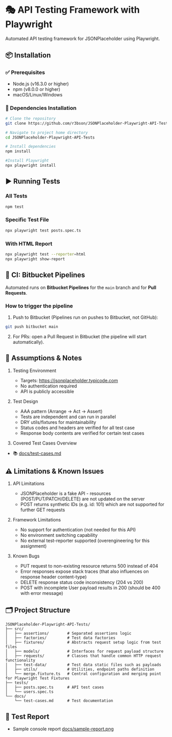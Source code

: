 # 🎭 API Testing Framework with Playwright

Automated API testing framework for JSONPlaceholder using Playwright.

## 📦 Installation

### ✅ Prerequisites

- Node.js (v16.3.0 or higher)
- npm (v8.0.0 or higher)
- macOS/Linux/Windows

### 🔧 Dependencies Installation

```bash
# Clone the repository
git clone https://github.com/r3bson/JSONPlaceholder-Playwright-API-Tests

# Navigate to project home directory
cd JSONPlaceholder-Playwright-API-Tests

# Install dependencies
npm install

#Install Playwright
npx playwright install
```

## ▶️ Running Tests

### All Tests

```bash
npm test
```

### Specific Test File

```bash
npx playwright test posts.spec.ts
```

### With HTML Report

```bash
npx playwright test --reporter=html
npx playwright show-report
```

## 🔁 CI: Bitbucket Pipelines

Automated runs on **Bitbucket Pipelines** for the `main` branch and for **Pull Requests**.

### How to trigger the pipeline

1. Push to Bitbucket (Pipelines run on pushes to Bitbucket, not GitHub):

```bash
git push bitbucket main
```

2. For PRs: open a Pull Request in Bitbucket (the pipeline will start automatically).

## 🧭 Assumptions & Notes

1. Testing Environment
   - Targets: https://jsonplaceholder.typicode.com
   - No authentication required
   - API is publicly accessible

2. Test Design
   - AAA pattern (Arrange → Act → Assert)
   - Tests are independent and can run in parallel
   - DRY utils/fixtures for maintainability
   - Status codes and headers are verified for all test case
   - Response body contents are verified for certain test cases

3. Covered Test Cases Overview

- 📚 [docs/test-cases.md](docs/test-cases.md)

## ⚠️ Limitations & Known Issues

1. API Limitations
   - JSONPlaceholder is a fake API - resources (POST/PUT/PATCH/DELETE) are not updated on the server
   - POST returns synthetic IDs (e.g. id: 101) which are not supported for further GET requests

2. Framework Limitations
   - No support for authentication (not needed for this API)
   - No environment switching capability
   - No external test-reporter supported (overengineering for this assignment)

3. Known Bugs
   - PUT request to non-existing resource returns 500 instead of 404
   - Error responses expose stack traces (that also influences on response header content-type)
   - DELETE response status code inconsistency (204 vs 200)
   - POST with incomplete User payload results in 200 (should be 400 with error message)

## 🗂️ Project Structure

```
JSONPlaceholder-Playwright-API-Tests/
├── src/
│   ├── assertions/        # Separated assertions logic
│   ├── factories/         # Test data factories
│   ├── fixtures/          # Abstracts request setup logic from test files
│   ├── models/            # Interfaces for request payload structure
│   ├── requests/          # Classes that handle common HTTP request functionality
│   ├── test-data/         # Test data static files such as payloads
│   ├── utils/             # Utilities, endpoint paths definition
│   └── merge.fixture.ts   # Central configuration and merging point for Playwright Test Fixtures
├── tests/
│   ├── posts.spec.ts      # API test cases
│   └── users.spec.ts
└── docs/
    └── test-cases.md      # Test documentation
```

## 📑 Test Report

- Sample console report [docs/sample-report.png](docs/sample-report.png)
